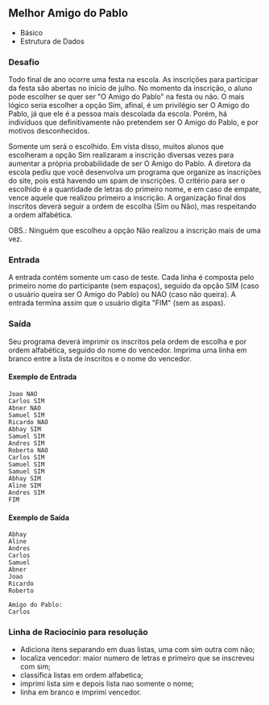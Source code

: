 ## Melhor Amigo do Pablo
* Básico
* Estrutura de Dados

### Desafio
Todo final de ano ocorre uma festa na escola. As inscrições para participar da festa são abertas no início de julho. No momento da inscrição, o aluno pode escolher se quer ser "O Amigo do Pablo" na festa ou não. O mais lógico seria escolher a opção Sim, afinal, é um privilégio ser O Amigo do Pablo, já que ele é a pessoa mais descolada da escola. Porém, há indivíduos que definitivamente não pretendem ser O Amigo do Pablo, e por motivos desconhecidos.

Somente um será o escolhido. Em vista disso, muitos alunos que escolheram a opção Sim realizaram a inscrição diversas vezes para aumentar a própria probabilidade de ser O Amigo do Pablo. A diretora da escola pediu que você desenvolva um programa que organize as inscrições do site, pois está havendo um spam de inscrições. O critério para ser o escolhido é a quantidade de letras do primeiro nome, e em caso de empate, vence aquele que realizou primeiro a inscrição. A organização final dos inscritos deverá seguir a ordem de escolha (Sim ou Não), mas respeitando a ordem alfabética.

OBS.: Ninguém que escolheu a opção Não realizou a inscrição mais de uma vez.

### Entrada
A entrada contém somente um caso de teste. Cada linha é composta pelo primeiro nome do participante (sem espaços), seguido da opção SIM (caso o usuário queira ser O Amigo do Pablo) ou NAO (caso não queira). A entrada termina assim que o usuário digita "FIM" (sem as aspas).

### Saída
Seu programa deverá imprimir os inscritos pela ordem de escolha e por ordem alfabética, seguido do nome do vencedor. Imprima uma linha em branco entre a lista de inscritos e o nome do vencedor.


#### Exemplo de Entrada
~~~~
Joao NAO
Carlos SIM
Abner NAO
Samuel SIM
Ricardo NAO
Abhay SIM
Samuel SIM
Andres SIM
Roberto NAO
Carlos SIM
Samuel SIM
Samuel SIM
Abhay SIM
Aline SIM
Andres SIM
FIM
~~~~
#### Exemplo de Saída
~~~~
Abhay
Aline
Andres
Carlos
Samuel
Abner
Joao
Ricardo
Roberto

Amigo do Pablo:
Carlos
~~~~

### Linha de Raciocínio para resolução
* Adiciona itens separando em duas listas, uma com sim outra com não;
* localiza vencedor: maior numero de letras e primeiro que se inscreveu com sim;
* classifica listas em ordem alfabetica;
* imprimi lista sim e depois lista nao somente o nome;
* linha em branco e imprimi vencedor.